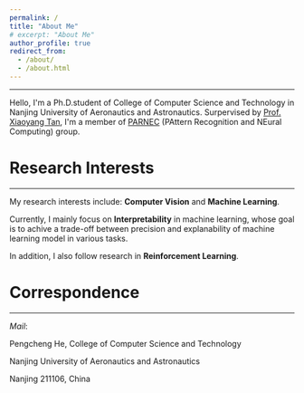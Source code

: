 ```yaml
---
permalink: /
title: "About Me"
# excerpt: "About Me"
author_profile: true
redirect_from: 
  - /about/
  - /about.html
---
```


-----
Hello, I'm a Ph.D.student of College of Computer Science and Technology in Nanjing University of Aeronautics and Astronautics. Surpervised by [Prof. Xiaoyang Tan](http://parnec.nuaa.edu.cn/xtan/), I'm a member of [PARNEC](http://parnec.nuaa.edu.cn/) (PAttern Recognition and NEural Computing) group.

Research Interests
=====
-----
My research interests include: **Computer Vision** and **Machine Learning**. 

Currently, I mainly focus on **Interpretability** in machine learning, whose goal is to achive a trade-off between precision and explanability of machine learning model in various tasks. 

In addition, I also follow research in **Reinforcement Learning**.


Correspondence
=====
-----
*Mail*:

Pengcheng He, College of Computer Science and Technology

Nanjing University of Aeronautics and Astronautics

Nanjing 211106, China